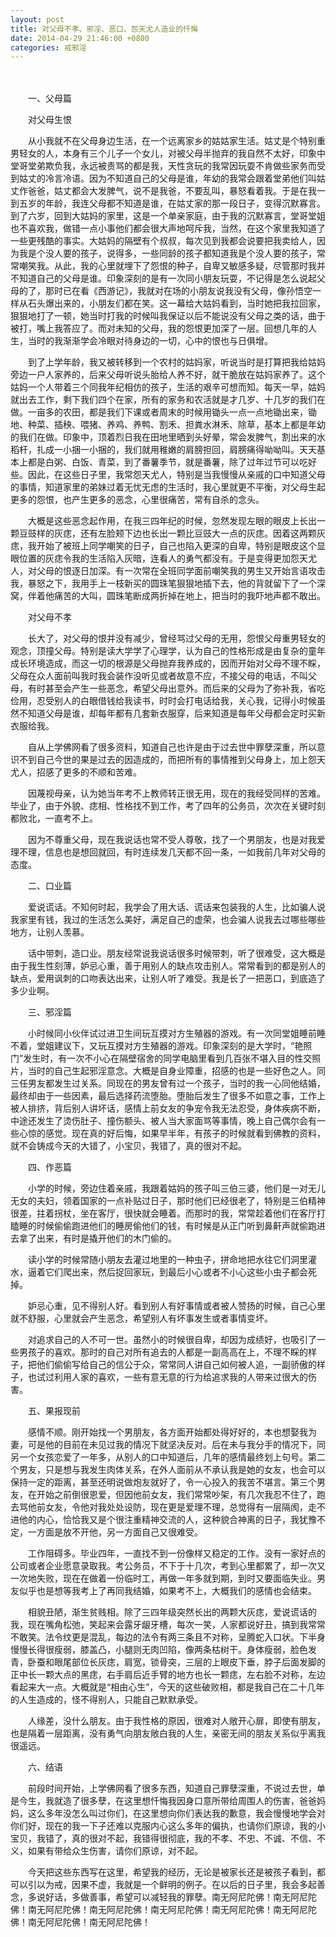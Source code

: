 ```yaml
---
layout: post
title: 对父母不孝、邪淫、恶口、怨天尤人造业的忏悔
date: 2014-04-29 21:46:00 +0800
categories: 戒邪淫
---
```


　　   
　　一、父母篇
　　对父母生恨
　　从小我就不在父母身边生活，在一个远离家乡的姑姑家生活。姑丈是个特别重男轻女的人，本身有三个儿子一个女儿，对被父母半抛弃的我自然不太好，印象中堂哥堂弟欺负我，永远被责骂的都是我，天性贪玩的我常因玩耍不肯做些家务而受到姑丈的冷言冷语。因为不知道自己的父母是谁，年幼的我常会跟着堂弟他们叫姑丈作爸爸，姑丈都会大发脾气，说不是我爸，不要乱叫，暴怒看着我。于是在我一到五岁的年龄，我连父母都不知道是谁，在姑丈家的那一段日子，变得沉默寡言。到了六岁，回到大姑妈的家里，这是一个单亲家庭，由于我的沉默寡言，堂哥堂姐也不喜欢我，做错一点小事他们都会很大声地呵斥我，当然，在这个家里我知道了一些更残酷的事实。大姑妈的隔壁有个叔叔，每次见到我都会说要把我卖给人，因为我是个没人要的孩子，说得多，一些同龄的孩子都知道我是个没人要的孩子，常常嘲笑我。从此，我的心里就埋下了怨恨的种子，自卑又敏感多疑，尽管那时我并不知道自己的父母是谁。印象深刻的是有一次同小朋友玩耍，不记得是怎么说起父母的了，那时已在看《西游记》，我就对在场的小朋友说我没有父母，像孙悟空一样从石头爆出来的，小朋友们都在笑。这一幕给大姑妈看到，当时她把我拉回家，狠狠地打了一顿，她当时打我的时候叫我保证以后不能说没有父母之类的话，曲于被打，嘴上我答应了。而对未知的父母，我的怨恨更加深了一层。回想几年的人生，当时的我渐渐学会冷眼对待身边的一切，心中的恨也与日俱增。
　　到了上学年龄，我又被转移到一个农村的姑妈家，听说当时是打算把我给姑妈旁边一户人家养的，后来父母听说头胎给人养不好，就干脆放在姑妈家养了。这个姑妈一个人带着三个同我年纪相仿的孩子，生活的艰辛可想而知。每天一早，姑妈就出去工作，剩下我们四个在家，所有的家务和农活就是才几岁、十几岁的我们在做。一亩多的农田，都是我们下课或者周末的时候用锄头一点一点地锄出来，锄地、种菜、插秧、喂猪、养鸡、养鸭、割禾、担粪水淋禾、除草，基本上都是年幼的我们在做。印象中，顶着烈日我在田地里晒到头好晕，常会发脾气，割出来的水稻杆，扎成一小捆一小捆的，我们就用稚嫩的肩膀担回，肩膀痛得呦呦叫。天天基本上都是白粥、白饭、青菜，到了番薯季节，就是番薯，除了过年过节可以吃好些。因此，在这些日子里，我常怨天尤人，特别是当我慢慢从亲戚的口中知道父母的事情，知道家里的弟妹过着无忧无虑的生活时，我心里就更不平衡，对父母生起更多的怨恨，也产生更多的恶念，心里很痛苦，常有自杀的念头。
　　大概是这些恶念起作用，在我三四年纪的时候，忽然发现左眼的眼皮上长出一颗豆豉样的灰痣，还有左脸颊下边也长出一颗比豆豉大一点的灰痣。因着这两颗灰痣，我开始了被班上同学嘲笑的日子，自己也陷入更深的自卑，特别是眼皮这个显眼位置的灰痣令我的生活陷入灰暗，连看人的勇气都没有。于是变得更加怨天尤人，对父母的恨逐日加深。有一次常在全班同学面前嘲笑我的男生又开始言语攻击我，暴怒之下，我用手上一枝新买的圆珠笔狠狠地插下去，他的背就留下了一个深窝，伴着他痛苦的大叫，圆珠笔断成两折掉在地上，把当时的我吓地声都不敢出。
　　对父母不孝
　　长大了，对父母的恨并没有减少，曾经骂过父母的无用，怨恨父母重男轻女的观念，顶撞父母。特别是读大学学了心理学，认为自己的性格形成是由复杂的童年成长环境造成，而这一切的根源是父母抛弃我养成的，因而开始对父母不理不睬，父母在众人面前叫我时我会装作没听见或者故意不应，不接父母的电话，不叫父母，有时甚至会产生一些恶念，希望父母出意外。而后来的父母为了弥补我，省吃俭用，忍受别人的白眼借钱给我读书，时时会打电话给我，关心我，记得小时候虽然不知道父母是谁，却每年都有几套新衣服穿，后来知道是每年父母都会定时买新衣服给我。
　　自从上学佛网看了很多资料，知道自己也许是由于过去世中罪孽深重，所以意识不到自己今世的果是过去的因造成的，而把所有的事情推到父母身上，加上怨天尤人，招感了更多的不顺和苦难。
　　因蔑视母亲，认为她当年考不上教师转正很无用，现在的我经受同样的苦难。毕业了，由于外貌、痣相、性格找不到工作，考了四年的公务员，次次在关键时刻都败北，一直考不上。
　　因为不尊重父母，现在我说话也常不受人尊敬，找了一个男朋友，也是对我爱理不理，信息也是想回就回，有时连续发几天都不回一条，一如我前几年对父母的态度。
　　二、口业篇
　　爱说谎话。不知何时起，我学会了用大话、谎话来包装我的人生，比如骗人说我家里有钱，我过的生活怎么美好，满足自己的虚荣，也会骗人说我去过哪些哪些地方，让别人羡慕。
　　话中带刺，造口业。朋友经常说我说话很多时候带刺，听了很难受，这大概是由于我生性刻薄，妒忌心重，善于用别人的缺点攻击别人。常常看到的都是别人的缺点，爱用讽刺的口吻表达出来，让别人听了难受。我是长了一把恶口，到底造了多少业啊。
　　三、邪淫篇
　　小时候同小伙伴试过进卫生间玩互摸对方生殖器的游戏。有一次同堂姐睡前睡不着，堂姐建议下，又玩互摸对方生殖器的游戏。印象深刻的是大学时，“艳照门”发生时，有一次不小心在隔壁宿舍的同学电脑里看到几百张不堪入目的性交照片，当时的自己生起邪淫意念。大概是自身业障重，招感的也是一些好色之人。同三任男友都发生过关系。同现在的男友曾有过一个孩子，当时的我一心同他结婚，最终却由于一些因素，最后选择药流堕胎。堕胎后发生了很多不如意之事，工作上被人排挤，背后别人讲坏话，感情上前女友的争宠令我无法忍受，身体疾病不断，中途还发生了烫伤肚子、撞伤额头、被人当大家面骂等事情，晚上自己偶尔会有一些心惊的感觉。现在真的好后悔，如果早半年，有孩子的时候就看到佛教的资料，就不会铸成今天的大错了，小宝贝，我错了，真的很对不起。    
　　四、作恶篇
　　小学的时候，旁边住着亲戚，我跟着姑妈的孩子叫三伯三婆，他们是一对无儿无女的夫妇，领着国家的一点补贴过日子，那时他们已经很老了，特别是三伯精神很差，拄着拐杖，坐在客厅，很快就会睡着。而那时的我，常常趁着他们在客厅打瞌睡的时候偷偷跑进他们的睡房偷他们的钱，有时候是从正门听到鼻鼾声就偷跑进去拿了出来，有时是撬开他们的木门偷的。
　　读小学的时候常随小朋友去灌过地里的一种虫子，拼命地把水往它们洞里灌水，逼着它们爬出来，然后捉回家玩，到最后小心或者不小心这些小虫子都会死掉。
　　妒忌心重，见不得别人好。看到别人有好事情或者被人赞扬的时候，自己心里就不舒服，心里就会产生恶念，希望别人有坏事发生或者事情变坏。
　　对追求自己的人不可一世。虽然小的时候很自卑，却因为成绩好，也吸引了一些男孩子的喜欢。那时的自己对所有追去的人都是一副高高在上，不理不睬的样子，把他们偷偷写给自己的信公于众，常常同人讲自己如何被人追，一副骄傲的样子，也试过利用人家的喜欢，一些有意无意的行为给追求我的人带来过很大的伤害。
　　五、果报现前
　　感情不顺。刚开始找一个男朋友，各方面开始都处得好好的，本也想娶我为妻，可是他的目前在未见过我的情况下就坚决反对。后在未与我分手的情况下，同另一个女孩恋爱了一年多，从别人的口中知道后，几年的感情最终划上句号。第二个男友，只是想与我发生肉体关系，在外人面前从不承认我是她的女友，也会可以保持一定的距离，甚至还明说做炮友就好了，令一心投入的我苦不堪言。第三个男友，在开始之前倒很恩爱，但因他前女友，我们常常吵架，有几次我忍不住了，跑去骂他前女友，令他对我处处设防，现在更是爱理不理，总觉得有一层隔阂，走不进他的内心，恰恰我又是个很注重精神交流的人，这种貌合神离的日子，我犹豫不定，一方面是放不开他，另一方面自己又很难受。
　　工作阻碍多。毕业四年，一直找不到一份像样又稳定的工作。没有一家好点的公司或者企业愿意录取我。考公务员，不下于十几次，考到心里都累了，却一次又一次地失败，现在在做着一份临时工，再做一年多就到期，到时又要面临失业。男友似乎也是想等我考上了再同我结婚，如果考不上，大概我们的感情也会结束。
　　相貌丑陋，渐生贫贱相。除了三四年级突然长出的两颗大灰痣，爱说谎话的我，现在嘴角松弛，笑起来会露牙龈牙槽，每次一笑，人家都说好丑，搞到我常常不敢笑。法令纹更是混乱，每边的法令有两三条且不对称，呈腾蛇入口状。下半身慢慢长得很瘦弱，膝盖凸，小腿则无肉凹陷，像两条枯树干。身体瘦弱，脸色发青，卧蚕和眼尾部位长灰痣，肩宽，锁骨突，三层的上眼皮下垂，脖子后面发脚的正中长一颗大点的黑痣，右手肩后近手臂的地方也长一颗痣，左右脸不对称，左边看起来大一点。大概就是“相由心生”，今天的这些破败相，都是我自己在二十几年的人生造成的，怪不得别人，只能自己默默承受。
　　人缘差，没什么朋友。由于我性格的原因，很难对人敞开心扉，即使有朋友，也是隔着一层距离，没有勇气向朋友敞白我的人生，亲密无间的朋友关系似乎离我很遥远。
　　六、结语
　　前段时间开始，上学佛网看了很多东西，知道自己罪孽深重，不说过去世，单是今生，我就造了很多孽，在这里想忏悔我因身口意所带给周围人的伤害，爸爸妈妈，这么多年没怎么叫过你们，在这里想向你们表达我的歉意，我会慢慢地学会对你们好，现在的我一下子还难以克服内心这么多年的偏执，也请你们原谅，我的小宝贝，我错了，真的很对不起，我错得很彻底，我的不孝、不忠、不诚、不信、不义，如果有带给众生伤害，请你们原谅，对不起。
　　今天把这些东西写在这里，希望我的经历，无论是被家长还是被孩子看到，都可以引以为戒，因果不虚，我就是一个鲜明的例子。在以后的日子里，我会多起善念，多说好话，多做善事，希望可以减轻我的罪孽。南无阿尼陀佛！南无阿尼陀佛！南无阿尼陀佛！南无阿尼陀佛！南无阿尼陀佛！南无阿尼陀佛！南无阿尼陀佛！南无阿尼陀佛！南无阿尼陀佛！